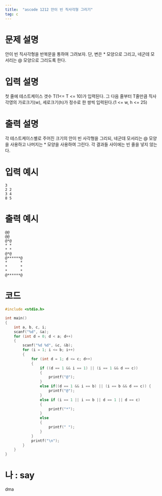 ```yaml
---
title:  "ascode 1212 안이 빈 직사각형 그리기"
tag: c
---
```

# 문제 설명
안이 빈 직사각형을 반복문을 통하여 그려보자. 단, 변은 * 모양으로 그리고, 네군데 모서리는 @ 모양으로 그리도록 한다.
# 입력 설명
첫 줄에 테스트케이스 갯수 T(1<= T <= 10)가 입력된다. 그 다음 줄부터 T줄만큼 직사각영의 가로크기(w), 세로크기(h)가 정수로 한 쌍씩 입력된다.(1 <= w, h <= 25)
# 출력 설명
각 테스트케이스별로 주어진 크기의 안이 빈 사각형을 그리되, 네군데 모서리는 @ 모양을 사용하고 나머지는 * 모양을 사용하여 그린다. 각 결과들 사이에는 빈 줄을 넣지 않는다.

# 입력 예시
```
3
2 2
3 4
8 5
```
# 출력 예시
```
@@
@@
@*@
* *
* *
@*@
@******@
*      *
*      *
*      *
@******@
```
# 코드

```c
#include <stdio.h>

int main()
{
    int a, b, c, i;
    scanf("%d", &a);
    for (int d = 0; d < a; d++)
    {
        scanf("%d %d", &c, &b);
        for (i = 1; i <= b; i++)
        {
            for (int d = 1; d <= c; d++)
            {
                if ((d == 1 && i == 1) || (i == 1 && d == c))
                {
                    printf("@");
                }
                else if((d == 1 && i == b) || (i == b && d == c)) {
                    printf("@");
                }
                else if (i == 1 || i == b || d == 1 || d == c)
                {
                    printf("*");
                }
                else
                {
                    printf(" ");
                }
            }
            printf("\n");
        }
    }
}
```

# 나 : say
dma